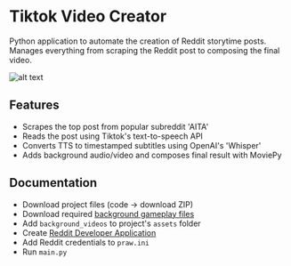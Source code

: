 # Tiktok Video Creator
Python application to automate the creation of Reddit storytime posts. \
Manages everything from scraping the Reddit post to composing the final video. 

![alt text](./output_video.gif "Example")

## **Features**
- Scrapes the top post from popular subreddit 'AITA'
- Reads the post using Tiktok's text-to-speech API
- Converts TTS to timestamped subtitles using OpenAI's 'Whisper'
- Adds background audio/video and composes final result with MoviePy
  
## **Documentation**
- Download project files (code -> download ZIP)
- Download required [background gameplay files](https://drive.google.com/drive/folders/1TWEpfcW3aq6tcTMpgAP9RhPVDR6HpWza?usp=sharing)
- Add `background_videos` to project's `assets` folder
- Create [Reddit Developer Application](https://old.reddit.com/prefs/apps/)
- Add Reddit credentials to `praw.ini`
- Run `main.py`

